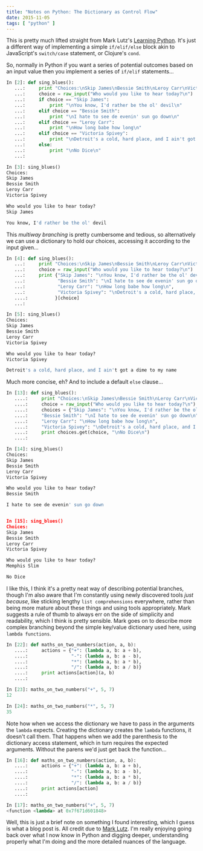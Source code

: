 ```yaml
---
title: "Notes on Python: The Dictionary as Control Flow"
date: 2015-11-05
tags: [ "python" ]
---
```


This is pretty much lifted straight from Mark Lutz's [Learning Python][lp].  It's just a different way of implementing a simple `if/elif/else` block akin to JavaScript's `switch/case` statement, or Clojure's `cond`.

So, normally in Python if you want a series of potential outcomes based on an input value then you implement a series of `if/elif` statements...

```python
In [2]: def sing_blues():
   ...:     print "Choices:\nSkip James\nBessie Smith\nLeroy Carr\nVictoria Spivey\n"
   ...:     choice = raw_input("Who would you like to hear today?\n")
   ...:     if choice == "Skip James":
   ...:         print "\nYou know, I'd rather be the ol' devil\n"
   ...:     elif choice == "Bessie Smith":
   ...:         print "\nI hate to see de evenin' sun go down\n"
   ...:     elif choice == "Leroy Carr":
   ...:         print "\nHow long babe how long\n"
   ...:     elif choice == "Victoria Spivey":
   ...:         print "\nDetroit's a cold, hard place, and I ain't got a dime to my name\n"
   ...:     else:
   ...:         print "\nNo Dice\n"
   ...:

In [3]: sing_blues()
Choices:
Skip James
Bessie Smith
Leroy Carr
Victoria Spivey

Who would you like to hear today?
Skip James

You know, I'd rather be the ol' devil

```

This *multiway branching* is pretty cumbersome and tedious, so alternatively we can use a dictionary to hold our choices, accessing it according to the input given...

```python
In [4]: def sing_blues():
   ...:     print "Choices:\nSkip James\nBessie Smith\nLeroy Carr\nVictoria Spivey\n"
   ...:     choice = raw_input("Who would you like to hear today?\n")
   ...:     print {"Skip James": "\nYou know, I'd rather be the ol' devil\n",
   ...:            "Bessie Smith": "\nI hate to see de evenin' sun go down\n",
   ...:            "Leroy Carr": "\nHow long babe how long\n",
   ...:            "Victoria Spivey": "\nDetroit's a cold, hard place, and I ain't got a dime to my name\n"
   ....:          }[choice]
   ...:

In [5]: sing_blues()
Choices:
Skip James
Bessie Smith
Leroy Carr
Victoria Spivey

Who would you like to hear today?
Victoria Spivey

Detroit's a cold, hard place, and I ain't got a dime to my name
```

Much more concise, eh?  And to include a default `else` clause...

```python
In [13]: def sing_blues():
   ....:     print "Choices:\nSkip James\nBessie Smith\nLeroy Carr\nVictoria Spivey\n"
   ....:     choice = raw_input("Who would you like to hear today?\n")
   ....:     choices = {"Skip James": "\nYou know, I'd rather be the ol' devil\n",
   ....:     "Bessie Smith": "\nI hate to see de evenin' sun go down\n",
   ....:     "Leroy Carr": "\nHow long babe how long\n",
   ....:     "Victoria Spivey": "\nDetroit's a cold, hard place, and I ain't got a dime to my name\n"}
   ....:     print choices.get(choice, "\nNo Dice\n")
   ....:

In [14]: sing_blues()
Choices:
Skip James
Bessie Smith
Leroy Carr
Victoria Spivey

Who would you like to hear today?
Bessie Smith

I hate to see de evenin' sun go down


In [15]: sing_blues()
Choices:
Skip James
Bessie Smith
Leroy Carr
Victoria Spivey

Who would you like to hear today?
Memphis Slim

No Dice
```

I like this, I think it's a pretty neat way of describing potential branches, though I'm also aware that I'm constantly using newly discovered tools *just because*, like sticking lengthy `list comprehensions` everywhere, rather than being more mature about these things and using tools appropriately.  Mark suggests a rule of thumb to always err on the side of simplicity and readability, which I think is pretty sensible.  Mark goes on to describe more complex branching beyond the simple key/value dictionary used here, using `lambda functions`.

```python
In [22]: def maths_on_two_numbers(action, a, b):
   ....:     actions = {"+": (lambda a, b: a + b),
   ....:                "-": (lambda a, b: a - b),
   ....:                "*": (lambda a, b: a * b),
   ....:                "/": (lambda a, b: a / b)}
   ....:     print actions[action](a, b)
   ....:

In [23]: maths_on_two_numbers("+", 5, 7)
12

In [24]: maths_on_two_numbers("*", 5, 7)
35
```

Note how when we access the dictionary we have to pass in the arguments the `lambda` expects.  Creating the dictionary creates the `lambda` functions, it doesn't call them.  That happens when we add the parenthesis to the dictionary access statement, which in turn requires the expected arguments.  Without the parens we'd just get back the function...

```python
In [16]: def maths_on_two_numbers(action, a, b):
   ....:     actions = {"+": (lambda a, b: a + b),
   ....:                "-": (lambda a, b: a - b),
   ....:                "*": (lambda a, b: a * b),
   ....:                "/": (lambda a, b: a / b)}
   ....:     print actions[action]
   ....:

In [17]: maths_on_two_numbers("+", 5, 7)
<function <lambda> at 0x7f671d601848>
```

Well, this is just a brief note on something I found interesting, which I guess is what a blog post is.  All credit due to [Mark Lutz][lp].  I'm really enjoying going back over what I now know in Python and digging deeper, understanding properly what I'm doing and the more detailed nuances of the language.


[lp]: http://www.amazon.co.uk/Learning-Python-Mark-Lutz-ebook/dp/B00DDZPC9S/ref=sr_1_1?s=digital-text&ie=UTF8&qid=1446717595&sr=1-1&keywords=learning+python

